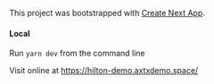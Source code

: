 This project was bootstrapped with [Create Next App](https://github.com/segmentio/create-next-app).

#### Local

Run `yarn dev` from the command line

Visit online at https://hilton-demo.axtxdemo.space/
